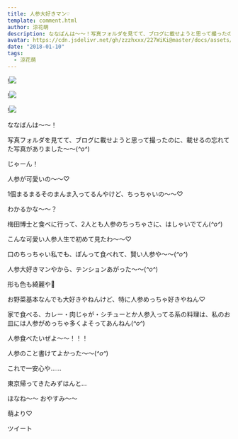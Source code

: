 ```yaml
---
title: 人参大好きマン♡
template: comment.html
author: 涼花萌
description: ななばんは～～！写真フォルダを見てて、ブログに載せようと思って撮ったのに、載せるの忘れてた写真がありました～～(*^o^*)じゃーん！人参が可愛いの〜〜♡1...
avatar: https://cdn.jsdelivr.net/gh/zzzhxxx/227WiKi@master/docs/assets/photo/avatar/moe.jpg
date: "2018-01-10"
tags:
  - 涼花萌
---
```


!![](https://cdn.jsdelivr.net/gh/227WiKi/227WiKi-image@master/blog-image/moe-2018-01-10_1.jpg)

!![](https://cdn.jsdelivr.net/gh/227WiKi/227WiKi-image@master/blog-image/moe-2018-01-10_2.jpg)

!![](https://cdn.jsdelivr.net/gh/227WiKi/227WiKi-image@master/blog-image/moe-2018-01-10_3.jpg)






ななばんは～～！






写真フォルダを見てて、ブログに載せようと思って撮ったのに、載せるの忘れてた写真がありました～～(*^o^*)




じゃーん！






人参が可愛いの〜〜♡

1個まるまるそのまんま入ってるんやけど、ちっちゃいの〜〜♡











わかるかな〜〜？



梅田博士と食べに行って、2人とも人参のちっちゃさに、はしゃいでてん(*^o^*)




こんな可愛い人参人生で初めて見たわ〜〜♡



口のちっちゃい私でも、ぽんって食べれて、賢い人参や〜〜(*^o^*)


人参大好きマンやから、テンションあがった〜〜(*^o^*)



形も色も綺麗や🌝



お野菜基本なんでも大好きやねんけど、特に人参めっちゃ好きやねん♡



家で食べる、カレー・肉じゃが・シチューとか人参入ってる系の料理は、私のお皿には人参がめっちゃ多くよそってあんねん(*^o^*)


人参食べたいぜよ〜〜！！！






人参のこと書けてよかった〜〜(*^o^*)



これで一安心や……







東京帰ってきたみずはんと…










ほなね〜〜
おやすみ〜〜



萌より♡


ツイート



